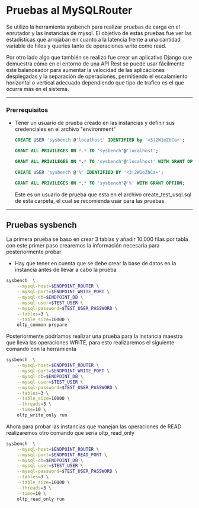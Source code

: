 # Pruebas al MySQLRouter

Se utilizo la herramienta sysbench para realizar pruebas de carga en el enrutador
y las instancias de mysql. El objetivo de estas pruebas fue ver las estadisticas que
arrojaban en cuanto a la latencia frente a una cantidad variable de hilos y queries
tanto de operaciones write como read.

Por otro lado algo que también se realizo fue crear un aplicativo Django que demuestra
cómo en el entorno de una API Rest se puede usar fácilmente este balanceador para aumentar
la velocidad de las aplicaciones desplegadas y la separación de operaciones, permitiendo
el escalamiento horizontal o vertical adecuado dependiendo que tipo de trafico es el que
ocurra más en el sistema.

---

### Prerrequisitos
- Tener un usuario de prueba creado en las instancias y definir sus credenciales en el archivo "environment"
    ```sql
    CREATE USER 'sysbench'@'localhost' IDENTIFIED by '<3|2W1eZbCa+';

    GRANT ALL PRIVILEGES ON *.* TO 'sysbench'@'localhost';

    GRANT ALL PRIVILEGES ON *.* TO 'sysbench'@'localhost' WITH GRANT OPTION;

    CREATE USER 'sysbench'@'%' IDENTIFIED BY '<3|2W1eZbCa+';

    GRANT ALL PRIVILEGES ON *.* TO 'sysbench'@'%' WITH GRANT OPTION;

    ```
    Este es un usuario de prueba que esta en el archivo create_test_usql.sql de esta carpeta, el cual se recomienda usar para las pruebas.
---

## Pruebas sysbench
La primera prueba se baso en crear 3 tablas y añadir 10.000 filas por tabla
con este primer paso crearemos la información necesaria para posteriormente
probar

* Hay que tener en cuenta que se debe crear la base de datos en la instancia antes de llevar a cabo la prueba
```bash
sysbench  \
    --mysql-host=$ENDPOINT_ROUTER \
    --mysql-port=$ENDPOINT_WRITE_PORT \
    --mysql-db=$ENDPOINT_DB \
    --mysql-user=$TEST_USER \
    --mysql-password=$TEST_USER_PASSWORD \
    --tables=3 \
    --table_size=10000 \
    oltp_common prepare
```

Posteriormente podríamos realizar una prueba para la instancia maestra
que lleva las operaciones WRITE, para esto realizaremos el siguiente
comando con la herramienta
```bash
sysbench  \
    --mysql-host=$ENDPOINT_ROUTER \
    --mysql-port=$ENDPOINT_WRITE_PORT \
    --mysql-db=$ENDPOINT_DB \
    --mysql-user=$TEST_USER \
    --mysql-password=$TEST_USER_PASSWORD \
    --tables=3 \
    --table_size=10000 \
    --threads=3 \
    --time=10 \
    oltp_write_only run
```

Ahora para probar las instancias que manejan las operaciones de READ
realizaremos otro comando que sería oltp_read_only
```bash
sysbench  \
    --mysql-host=$ENDPOINT_ROUTER \
    --mysql-port=$ENDPOINT_READ_PORT \
    --mysql-db=$ENDPOINT_DB \
    --mysql-user=$TEST_USER \
    --mysql-password=$TEST_USER_PASSWORD \
    --tables=3 \
    --table_size=10000 \
    --threads=3 \
    --time=10 \
    oltp_read_only run
```

